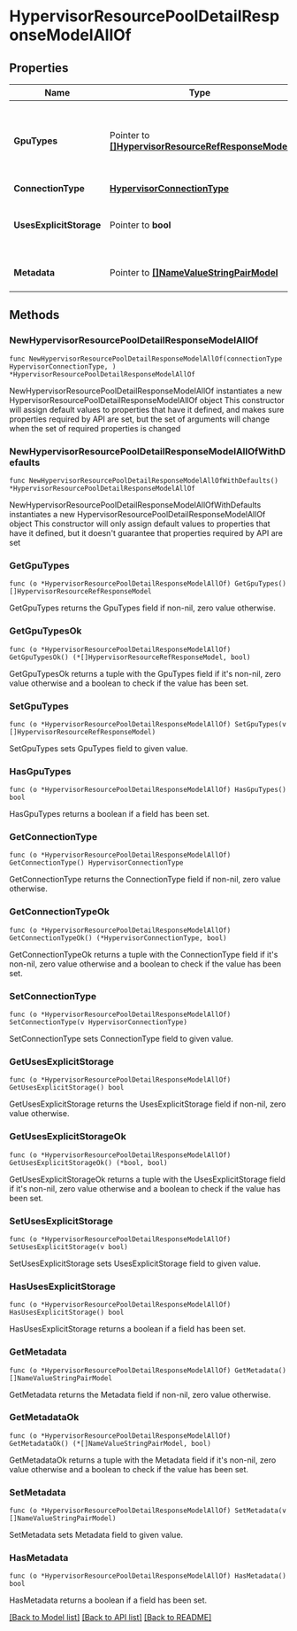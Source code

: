 # HypervisorResourcePoolDetailResponseModelAllOf

## Properties

Name | Type | Description | Notes
------------ | ------------- | ------------- | -------------
**GpuTypes** | Pointer to [**[]HypervisorResourceRefResponseModel**](HypervisorResourceRefResponseModel.md) | GPU types available in the resource pool.  Only applicable to hypervisors that support GPU types. | [optional] 
**ConnectionType** | [**HypervisorConnectionType**](HypervisorConnectionType.md) |  | 
**UsesExplicitStorage** | Pointer to **bool** | If the hypervisor resource pool use ExplicitStorage. | [optional] 
**Metadata** | Pointer to [**[]NameValueStringPairModel**](NameValueStringPairModel.md) | Metadata for hypervisor resource pool.  | [optional] 

## Methods

### NewHypervisorResourcePoolDetailResponseModelAllOf

`func NewHypervisorResourcePoolDetailResponseModelAllOf(connectionType HypervisorConnectionType, ) *HypervisorResourcePoolDetailResponseModelAllOf`

NewHypervisorResourcePoolDetailResponseModelAllOf instantiates a new HypervisorResourcePoolDetailResponseModelAllOf object
This constructor will assign default values to properties that have it defined,
and makes sure properties required by API are set, but the set of arguments
will change when the set of required properties is changed

### NewHypervisorResourcePoolDetailResponseModelAllOfWithDefaults

`func NewHypervisorResourcePoolDetailResponseModelAllOfWithDefaults() *HypervisorResourcePoolDetailResponseModelAllOf`

NewHypervisorResourcePoolDetailResponseModelAllOfWithDefaults instantiates a new HypervisorResourcePoolDetailResponseModelAllOf object
This constructor will only assign default values to properties that have it defined,
but it doesn't guarantee that properties required by API are set

### GetGpuTypes

`func (o *HypervisorResourcePoolDetailResponseModelAllOf) GetGpuTypes() []HypervisorResourceRefResponseModel`

GetGpuTypes returns the GpuTypes field if non-nil, zero value otherwise.

### GetGpuTypesOk

`func (o *HypervisorResourcePoolDetailResponseModelAllOf) GetGpuTypesOk() (*[]HypervisorResourceRefResponseModel, bool)`

GetGpuTypesOk returns a tuple with the GpuTypes field if it's non-nil, zero value otherwise
and a boolean to check if the value has been set.

### SetGpuTypes

`func (o *HypervisorResourcePoolDetailResponseModelAllOf) SetGpuTypes(v []HypervisorResourceRefResponseModel)`

SetGpuTypes sets GpuTypes field to given value.

### HasGpuTypes

`func (o *HypervisorResourcePoolDetailResponseModelAllOf) HasGpuTypes() bool`

HasGpuTypes returns a boolean if a field has been set.

### GetConnectionType

`func (o *HypervisorResourcePoolDetailResponseModelAllOf) GetConnectionType() HypervisorConnectionType`

GetConnectionType returns the ConnectionType field if non-nil, zero value otherwise.

### GetConnectionTypeOk

`func (o *HypervisorResourcePoolDetailResponseModelAllOf) GetConnectionTypeOk() (*HypervisorConnectionType, bool)`

GetConnectionTypeOk returns a tuple with the ConnectionType field if it's non-nil, zero value otherwise
and a boolean to check if the value has been set.

### SetConnectionType

`func (o *HypervisorResourcePoolDetailResponseModelAllOf) SetConnectionType(v HypervisorConnectionType)`

SetConnectionType sets ConnectionType field to given value.


### GetUsesExplicitStorage

`func (o *HypervisorResourcePoolDetailResponseModelAllOf) GetUsesExplicitStorage() bool`

GetUsesExplicitStorage returns the UsesExplicitStorage field if non-nil, zero value otherwise.

### GetUsesExplicitStorageOk

`func (o *HypervisorResourcePoolDetailResponseModelAllOf) GetUsesExplicitStorageOk() (*bool, bool)`

GetUsesExplicitStorageOk returns a tuple with the UsesExplicitStorage field if it's non-nil, zero value otherwise
and a boolean to check if the value has been set.

### SetUsesExplicitStorage

`func (o *HypervisorResourcePoolDetailResponseModelAllOf) SetUsesExplicitStorage(v bool)`

SetUsesExplicitStorage sets UsesExplicitStorage field to given value.

### HasUsesExplicitStorage

`func (o *HypervisorResourcePoolDetailResponseModelAllOf) HasUsesExplicitStorage() bool`

HasUsesExplicitStorage returns a boolean if a field has been set.

### GetMetadata

`func (o *HypervisorResourcePoolDetailResponseModelAllOf) GetMetadata() []NameValueStringPairModel`

GetMetadata returns the Metadata field if non-nil, zero value otherwise.

### GetMetadataOk

`func (o *HypervisorResourcePoolDetailResponseModelAllOf) GetMetadataOk() (*[]NameValueStringPairModel, bool)`

GetMetadataOk returns a tuple with the Metadata field if it's non-nil, zero value otherwise
and a boolean to check if the value has been set.

### SetMetadata

`func (o *HypervisorResourcePoolDetailResponseModelAllOf) SetMetadata(v []NameValueStringPairModel)`

SetMetadata sets Metadata field to given value.

### HasMetadata

`func (o *HypervisorResourcePoolDetailResponseModelAllOf) HasMetadata() bool`

HasMetadata returns a boolean if a field has been set.


[[Back to Model list]](../README.md#documentation-for-models) [[Back to API list]](../README.md#documentation-for-api-endpoints) [[Back to README]](../README.md)


